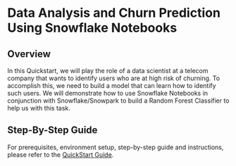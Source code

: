 # Data Analysis and Churn Prediction Using Snowflake Notebooks

## Overview

In this Quickstart, we will play the role of a data scientist at a telecom company that wants to identify users who are at high risk of churning. To accomplish this, we need to build a model that can learn how to identify such users. We will demonstrate how to use Snowflake Notebooks in conjunction with Snowflake/Snowpark to build a Random Forest Classifier to help us with this task.

## Step-By-Step Guide
For prerequisites, environment setup, step-by-step guide and instructions, please refer to the [QuickStart Guide](https://quickstarts.snowflake.com/guide/data_analysis_and_churn_prediction_using_snowflake_notebooks/index.html?index=..%2F..index#0).
